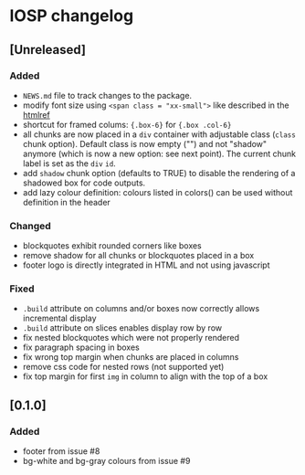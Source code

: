 # IOSP changelog

## [Unreleased]

### Added

* `NEWS.md` file to track changes to the package.
* modify font size using `<span class = "xx-small">` like described in the [htmlref](http://www.htmlref.com/examples/chapter10/font_properties_src.html)
* shortcut for framed colums: `{.box-6}` for `{.box .col-6}`
* all chunks are now placed in a `div` container with adjustable class (`class` chunk option). Default class is now empty ("") and not "shadow" anymore (which is now a new option: see next point). The current chunk label is set as the `div` `id`.
* add `shadow` chunk option (defaults to TRUE) to disable the rendering of a shadowed box for code outputs.
* add lazy colour definition: colours listed in colors() can be used without definition in the header

### Changed

* blockquotes exhibit rounded corners like boxes
* remove shadow for all chunks or blockquotes placed in a box
* footer logo is directly integrated in HTML and not using javascript

### Fixed

* `.build` attribute on columns and/or boxes now correctly allows incremental display
* `.build` attribute on slices enables display row by row
* fix nested blockquotes which were not properly rendered
* fix paragraph spacing in boxes
* fix wrong top margin when chunks are placed in columns
* remove css code for nested rows (not supported yet)
* fix top margin for first `img` in column to align with the top of a box

## [0.1.0]

### Added

* footer from issue #8
* bg-white and bg-gray colours from issue #9


